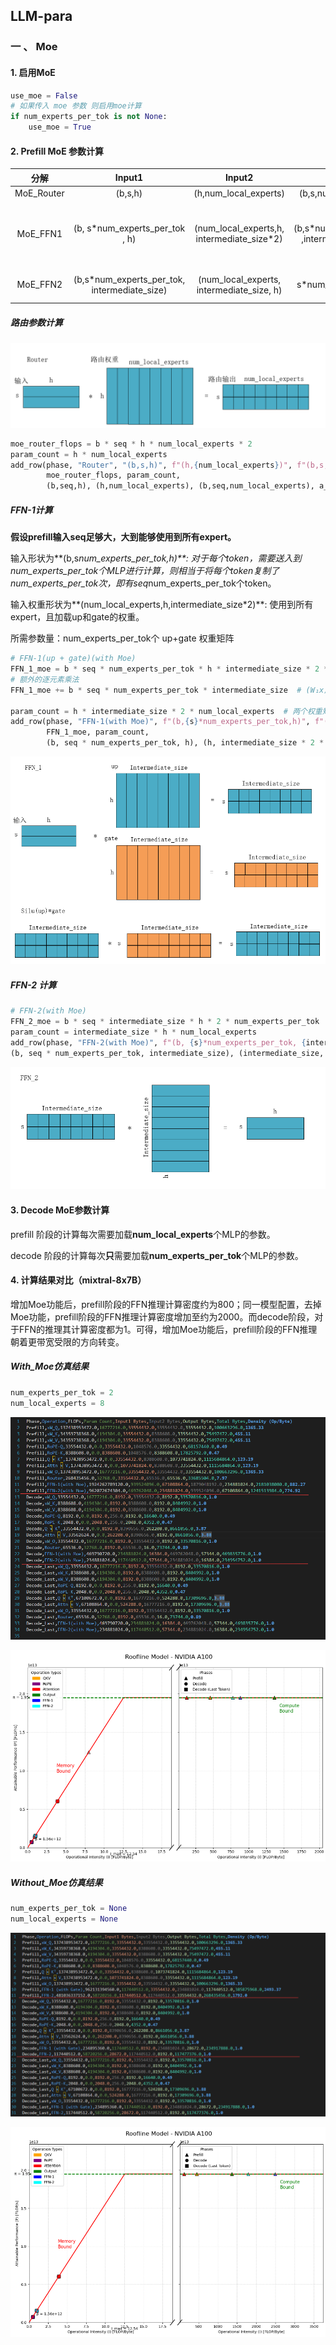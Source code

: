 ## LLM-para

### 一 、 Moe

#### 1. 启用MoE

```python
use_moe = False
# 如果传入 moe 参数 则启用moe计算
if num_experts_per_tok is not None:
    use_moe = True
```

#### 2. Prefill MoE 参数计算

|    分解    |                    Input1                    |                   Input2                   |                      Output                      |                            运算量                            |
| :--------: | :------------------------------------------: | :----------------------------------------: | :----------------------------------------------: | :----------------------------------------------------------: |
| MoE_Router |                   (b,s,h)                    |           (h,num_local_experts)            |             (b,s,num_local_experts)              |                    2bsh*num_local_experts                    |
|  MoE_FFN1  |        (b, s*num_experts_per_tok , h)        | (num_local_experts,h, intermediate_size*2) | (b,s*num_experts_per_tok ,intermediate_size * 2) | 2bs* num_experts_per_tok * h * intermediate_size * 2 + bs * num_experts_per_tok * intermediate_size |
|  MoE_FFN2  | (b,s*num_experts_per_tok, intermediate_size) | (num_local_experts, intermediate_size, h)  |          (b, s*num_experts_per_tok , h)          |      2bs * num_experts_per_tok * intermediate_size * h       |

#####  路由参数计算

![image-20250905174117988](./assets/image-20250905174117988.png)

```python
moe_router_flops = b * seq * h * num_local_experts * 2
param_count = h * num_local_experts
add_row(phase, "Router", "(b,s,h)", f"(h,{num_local_experts})", f"(b,s,{num_local_experts})", 
        moe_router_flops, param_count, 
        (b,seq,h), (h,num_local_experts), (b,seq,num_local_experts), a_bit, w_ffn)
```

##### FFN-1计算

**假设prefill输入seq足够大，大到能够使用到所有expert。** 

输入形状为**(b,s*num_experts_per_tok,h)**:  对于每个token，需要送入到num_experts_per_tok个MLP进行计算，则相当于将每个token复制了num_experts_per_tok次，即有seq*num_experts_per_tok个token。

输入权重形状为**(num_local_experts,h,intermediate_size*2)**:  使用到所有expert，且加载up和gate的权重。

所需参数量：num_experts_per_tok个 up+gate 权重矩阵

```python
# FFN-1(up + gate)(with Moe)
FFN_1_moe = b * seq * num_experts_per_tok * h * intermediate_size * 2 * 2  # * 两个矩阵乘法 * 每个token算num_experts_per_tok次
# 额外的逐元素乘法
FFN_1_moe += b * seq * num_experts_per_tok * intermediate_size  # (W₁x) ⊙ SiLU(W_gate*x)

param_count = h * intermediate_size * 2 * num_local_experts  # 两个权重矩阵 * 假设 prefill 用到了所有expert
add_row(phase, "FFN-1(with Moe)", f"(b,{s}*num_experts_per_tok,h)", f"(num_local_experts,h,{intermediate_size}*2)", f"(b,{s}*num_experts_per_tok,{intermediate_size}*2)", 
        FFN_1_moe, param_count, 
        (b, seq * num_experts_per_tok, h), (h, intermediate_size * 2 * num_local_experts), (b, seq * num_experts_per_tok, intermediate_size*2 ), a_bit, w_ffn)
```



![image-20250905180800153](./assets/image-20250905180800153.png)



##### FFN-2 计算

```python
# FFN-2(with Moe)
FFN_2_moe = b * seq * intermediate_size * h * 2 * num_experts_per_tok
param_count = intermediate_size * h * num_local_experts
add_row(phase, "FFN-2(with Moe)", f"(b, {s}*num_experts_per_tok, {intermediate_size})", f"(num_local_experts, {intermediate_size}, h)", f"(b,{s}*num_experts_per_tok,h)",FFN_2_moe, param_count,
(b, seq * num_experts_per_tok, intermediate_size), (intermediate_size, h, num_local_experts), (b, seq * num_experts_per_tok, h), a_bit, w_ffn)
```

![image-20250905200928479](./assets/image-20250905200928479.png)

#### 3. Decode MoE参数计算

prefill 阶段的计算每次需要加载**num_local_experts**个MLP的参数。

decode 阶段的计算每次**只**需要加载**num_experts_per_tok**个MLP的参数。

#### 4. 计算结果对比（mixtral-8x7B）

增加Moe功能后，prefill阶段的FFN推理计算密度约为800；同一模型配置，去掉Moe功能，prefill阶段的FFN推理计算密度增加至约为2000。而decode阶段，对于FFN的推理其计算密度都为1。可得，增加Moe功能后，prefill阶段的FFN推理朝着更带宽受限的方向转变。

##### With_Moe仿真结果

```python
num_experts_per_tok = 2
num_local_experts = 8
```

![image-20250908102657254](./assets/image-20250908102657254.png)

![image-20250908103143536](./assets/image-20250908103143536.png)

##### Without_Moe仿真结果

```python
num_experts_per_tok = None
num_local_experts = None
```

![image-20250908102810112](./assets/image-20250908102810112.png)

![image-20250908103255001](./assets/image-20250908103255001.png)